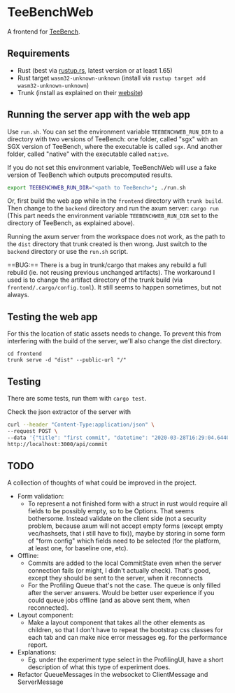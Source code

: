 TeeBenchWeb
===========

A frontend for [TeeBench](https://github.com/agora-ecosystem/tee-bench).

Requirements
------------

- Rust (best via [rustup.rs](rustup.rs), latest version or at least 1.65)
- Rust target `wasm32-unknown-unknown` (install via `rustup target add wasm32-unknown-unknown`)
- Trunk (install as explained on their [website](https://trunkrs.dev/))

Running the server app with the web app
---------------------------------------

Use `run.sh`. You can set the environment variable `TEEBENCHWEB_RUN_DIR` to a directory with two versions of TeeBench: one folder, called "sgx" with an SGX version of TeeBench, where the executable is called `sgx`. And another folder, called "native" with the executable called `native`.

If you do not set this environment variable, TeeBenchWeb will use a fake version of TeeBench which outputs precomputed results.

```sh
export TEEBENCHWEB_RUN_DIR="<path to TeeBench>"; ./run.sh
```

Or, first build the web app while in the `frontend` directory with `trunk build`. Then change to the `backend` directory and run the axum server: `cargo run` (This part needs the environment variable `TEEBENCHWEB_RUN_DIR` set to the directory of TeeBench, as explained above).

Running the axum server from the workspace does not work, as the path to the `dist` directory that trunk created is then wrong. Just switch to the `backend` directory or use the `run.sh` script.

==BUG:== There is a bug in trunk/cargo that makes any rebuild a full rebuild (ie. not reusing previous unchanged artifacts). The workaround I used is to change the artifact directory of the trunk build (via `frontend/.cargo/config.toml`). It still seems to happen sometimes, but not always.

Testing the web app
-------------------

For this the location of static assets needs to change. To prevent this from interfering with the build of the server, we'll also change the dist directory. 

```
cd frontend
trunk serve -d "dist" --public-url "/"
```

Testing
-------

There are some tests, run them with `cargo test`.

Check the json extractor of the server with
```sh
curl --header "Content-Type:application/json" \
--request POST \
--data '{"title": "first commit", "datetime": "2020-03-28T16:29:04.644008111Z", "code": "auto a = 2", "report": null }' \
http://localhost:3000/api/commit
```

TODO
----

A collection of thoughts of what could be improved in the project.

- Form validation:
    - To represent a not finished form with a struct in rust would require all fields to be possibly empty, so to be Options. That seems bothersome. Instead validate on the client side (not a security problem, because axum will not accept empty forms (except empty vec/hashsets, that i still have to fix)), maybe by storing in some form of "form config" which fields need to be selected (for the platform, at least one, for baseline one, etc).
- Offline:
    - Commits are added to the local CommitState even when the server connection fails (or might, I didn't actually check). That's good, except they should be sent to the server, when it reconnects
    - For the Profiling Queue that's not the case. The queue is only filled after the server answers. Would be better user experience if you could queue jobs offline (and as above sent them, when reconnected).
- Layout component:
    - Make a layout component that takes all the other elements as children, so that I don't have to repeat the bootstrap css classes for each tab and can make nice error messages eg. for the performance report.
- Explanations:
    - Eg. under the experiment type select in the ProfilingUI, have a short description of what this type of experiment does.
- Refactor QueueMessages in the websocket to ClientMessage and ServerMessage
